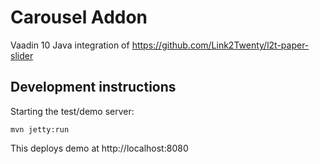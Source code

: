 # Carousel Addon

Vaadin 10 Java integration of https://github.com/Link2Twenty/l2t-paper-slider

## Development instructions

Starting the test/demo server:
```
mvn jetty:run
```

This deploys demo at http://localhost:8080


